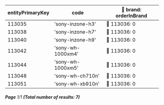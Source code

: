 | entityPrimaryKey | code              | 🔗 brand: orderInBrand |
| ---------------- | ----------------- | ---------------------- |
| 113035           | 'sony-inzone-h3'  | 🔗 113036: 0           |
| 113038           | 'sony-inzone-h7'  | 🔗 113036: 0           |
| 113040           | 'sony-inzone-h9'  | 🔗 113036: 0           |
| 113042           | 'sony-wh-1000xm4' | 🔗 113036: 0           |
| 113044           | 'sony-wh-1000xm5' | 🔗 113036: 0           |
| 113048           | 'sony-wh-ch710n'  | 🔗 113036: 0           |
| 113051           | 'sony-wh-xb910n'  | 🔗 113036: 0           |

###### **Page** 1/1 **(Total number of results: 7)**